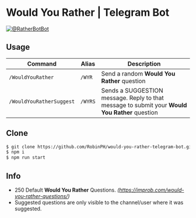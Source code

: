 # Would You Rather | Telegram Bot

[![@RatherBotBot](https://i.imgur.com/sFWzmgz.png)](https://t.me/RatherBotBot)

## Usage
| Command                 | Alias      | Description                                                                                             |
| -------------------- | --------- | ------------------------------------------------------------------------------------------------------- |
| `/WouldYouRather`         | `/WYR`  | Send a random **Would You Rather** question                          |
| `/WouldYouRatherSuggest`  | `/WYRS`  | Sends a SUGGESTION message. Reply to that message to submit your **Would You Rather** question                                               |

## Clone
```sh
$ git clone https://github.com/RobinPH/would-you-rather-telegram-bot.git
$ npm i
$ npm run start
```

## Info
- 250 Default **Would You Rather** Questions. _(https://improb.com/would-you-rather-questions/)_
 - Suggested questions are only visible to the channel/user where it was suggested.

